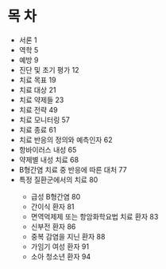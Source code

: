 # 목 차

- 서론 <PAGE>1
- 역학 <PAGE>5
- 예방 <PAGE>9
- 진단 및 초기 평가 <PAGE>12
- 치료 목표 <PAGE>19
- 치료 대상 <PAGE>21
- 치료 약제들 <PAGE>23
- 치료 전략 <PAGE>49
- 치료 모니터링 <PAGE>57
- 치료 종료 <PAGE>61
- 치료 반응의 정의와 예측인자 <PAGE>62
- 항바이러스 내성 <PAGE>65
- 약제별 내성 치료 <PAGE>68
- B형간염 치료 중 반응에 따른 대처 <PAGE>77
- 특정 질환군에서의 치료 <PAGE>80
  - 급성 B형간염 <PAGE>80
  - 간이식 환자 <PAGE>81
  - 면역억제제 또는 항암화학요법 치료 환자 <PAGE>83
  - 신부전 환자 <PAGE>86
  - 중복 감염을 지닌 환자 <PAGE>88
  - 가임기 여성 환자 <PAGE>91
  - 소아 청소년 환자 <PAGE>94